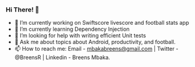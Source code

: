 ### Hi There! 👋

- 🔭 I’m currently working on Swiftscore livescore and football stats app
- 🌱 I’m currently learning Dependency Injection
- 🤔 I’m looking for help with writing efficient Unit tests
- 💬 Ask me about topics about Android, productivity, and football.
- 📫 How to reach me: Email - mbakabreens@gmail.com | Twitter - @BreensR | Linkedin - Breens Mbaka.

```
